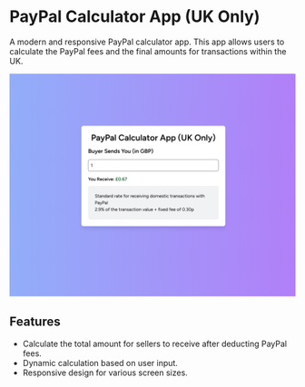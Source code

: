 # PayPal Calculator App (UK Only)

A modern and responsive PayPal calculator app. This app allows users to calculate the PayPal fees and the final amounts for transactions within the UK.

![App Screenshot](/public/app-screenshot.png)

## Features

- Calculate the total amount for sellers to receive after deducting PayPal fees.
- Dynamic calculation based on user input.
- Responsive design for various screen sizes.

